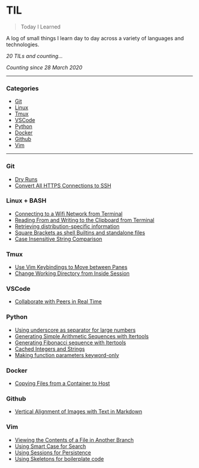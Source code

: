 # TIL

> Today I Learned

A log of small things I learn day to day across a variety of languages and technologies. 

_20 TILs and counting..._

_Counting since 28 March 2020_

---

### Categories

* [Git](#git)
* [Linux](#linux)
* [Tmux](#tmux)
* [VSCode](#vscode)
* [Python](#python)
* [Docker](#docker)
* [Github](#github)
* [Vim](#vim)

---

### Git

- [Dry Runs](git/dry-runs.md)
- [Convert All HTTPS Connections to SSH](git/convert-https-to-ssh.md)

### Linux + BASH

- [Connecting to a Wifi Network from Terminal](linux/connecting-to-wifi-from-terminal.md)
- [Reading From and Writing to the Clipboard from Terminal](linux/using-clipboard-from-terminal.md)
- [Retrieving distribution-specific information](linux/display-distribution-information.md)
- [Square Brackets as shell Builtins and standalone files](linux/square-brackets-shell-builtins.md)
- [Case Insensitive String Comparison](linux/case-insensitive-string-comparison.md)

### Tmux

- [Use Vim Keybindings to Move between Panes](tmux/use-vim-keybindings-to-move-between-panes.md) 
- [Change Working Directory from Inside Session](tmux/change-working-directory-inside-session.md)

### VSCode
- [Collaborate with Peers in Real Time](vscode/collaborate-with-peers-in-real-time.md)

### Python
- [Using underscore as separator for large numbers](python/underscore-separator.md)
- [Generating Simple Arithmetic Sequences with Itertools](python/arithmetic-sequences-itertools.md)
- [Generating Fibonacci sequence with Itertools](python/fibonacci-itertools.md)
- [Cached Integers and Strings](python/cached-integers-and-strings.md)
- [Making function parameters keyword-only](python/keyword-only-parameters.md)

### Docker
- [Copying Files from a Container to Host](docker/copying-files-from-container.md)

### Github
- [Vertical Alignment of Images with Text in Markdown](docker/markdown-vertical-alignment-of-images-with-text.md)

### Vim
- [Viewing the Contents of a File in Another Branch](vim/contents-of-file-in-another-branch.md)
- [Using Smart Case for Search](vim/smart-case-search.md)
- [Using Sessions for Persistence](vim/sessions-persistence.md)
- [Using Skeletons for boilerplate code](vim/skeletons-for-boilerplate.md)
